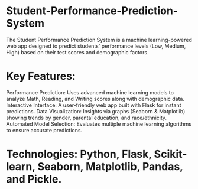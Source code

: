 # Student-Performance-Prediction-System
The Student Performance Prediction System is a machine learning-powered web app designed to predict students' performance levels (Low, Medium, High) based on their test scores and demographic factors.

# Key Features:

Performance Prediction: Uses advanced machine learning models to analyze Math, Reading, and Writing scores along with demographic data.
Interactive Interface: A user-friendly web app built with Flask for instant predictions.
Data Visualization: Insights via graphs (Seaborn & Matplotlib) showing trends by gender, parental education, and race/ethnicity.
Automated Model Selection: Evaluates multiple machine learning algorithms to ensure accurate predictions.

# Technologies: Python, Flask, Scikit-learn, Seaborn, Matplotlib, Pandas, and Pickle.
